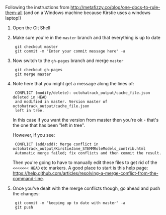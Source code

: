 Following the instructions from http://metafizzy.co/blog/one-docs-to-rule-them-all (and on a Windows machine because Kirstie uses a windows laptop!)

1. Open the Git Shell

2. Make sure you're in the `master` branch and that everything is up to date

        git checkout master
        git commit -m "Enter your commit message here" -a

3. Now switch to the `gh-pages` branch and merge `master`

        git checkout gh-pages
        git merge master

4. Note here that you might get a message along the lines of:

        CONFLICT (modify/delete): octohatrack_output/cache_file.json deleted in HEAD
        and modified in master. Version master of octohatrack_output/cache_file.json 
        left in tree.

    In this case if you want the version from master then you're ok - that's the one that has been "left in tree".

    However, if you see:

        CONFLICT (add/add): Merge conflict in octohatrack_output/KirstieJane_STEMMRoleModels_contrib.html
        Automatic merge failed; fix conflicts and then commit the result.

    Then you're going to have to manually edit these files to get rid of the `<<<<<<< HEAD` etc markers.
    A good place to start is this help page: https://help.github.com/articles/resolving-a-merge-conflict-from-the-command-line.

5. Once you've dealt with the merge conflicts though, go ahead and push the changes:

        git commit -m "keeping up to date with master" -a
        git push

